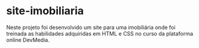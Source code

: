 # site-imobiliaria
Neste projeto foi desenvolvido um site para uma imobiliária onde foi treinada as habilidades adquiridas em HTML e CSS no curso da plataforma online DevMedia.

